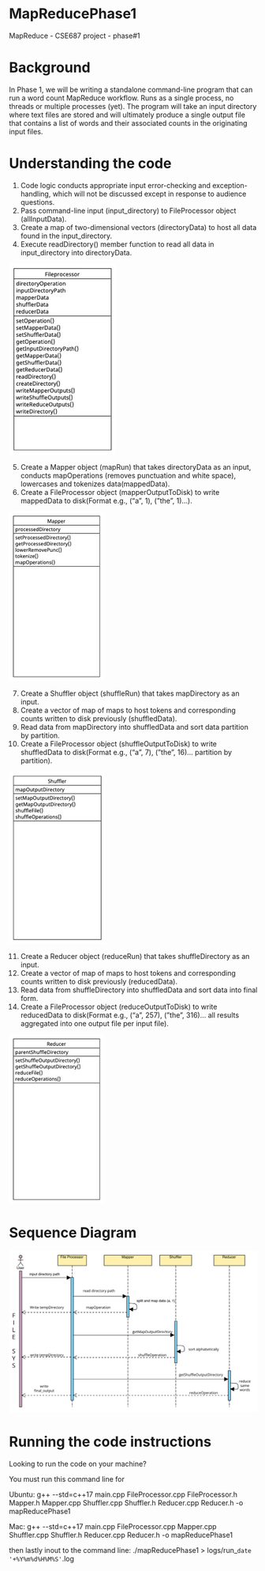 # MapReducePhase1
MapReduce - CSE687 project - phase#1

# Background
In Phase 1, we will be writing a standalone command-line program that can run a word count MapReduce workflow. Runs as a single process, no threads or multiple processes (yet). The program will take an input directory where text files are stored and will ultimately produce a single output file that contains a list of words and their associated counts in the originating input files. 


# Understanding the code

1.  Code logic conducts appropriate input error-checking and exception-handling, which will not be discussed except in response to audience questions.
2.  Pass command-line input (input_directory) to FileProcessor object (allInputData).
3.  Create a map of two-dimensional vectors (directoryData) to host all data found in the input_directory.
4.  Execute readDirectory() member function to read all data in input_directory into directoryData.

![](https://github.com/sakkammadam/MapReducePhase1/blob/development/classes_and_seq_diagram/Fileprocessor.jpg)

5.  Create a Mapper object (mapRun) that takes directoryData as an input, conducts mapOperations (removes punctuation and white space), lowercases and tokenizes data(mappedData).
6.  Create a FileProcessor object (mapperOutputToDisk) to write mappedData to disk(Format e.g., (“a”, 1), (”the”, 1)…).

![](https://github.com/sakkammadam/MapReducePhase1/blob/development/classes_and_seq_diagram/Mapper.jpg) 

7.  Create a Shuffler object (shuffleRun) that takes mapDirectory as an input.
8.  Create a vector of map of maps to host tokens and corresponding counts written to disk previously (shuffledData).
9.  Read data from mapDirectory into shuffledData and sort data partition by partition.
10. Create a FileProcessor object (shuffleOutputToDisk) to write shuffledData to disk(Format e.g., (“a”, 7), (”the”, 16)… partition by partition). 

![](https://github.com/sakkammadam/MapReducePhase1/blob/development/classes_and_seq_diagram/Shuffler.jpg) 

11. Create a Reducer object (reduceRun) that takes shuffleDirectory as an input.
12. Create a vector of map of maps to host tokens and corresponding counts written to disk previously (reducedData).
13. Read data from shuffleDirectory into shuffledData and sort data into final form.
14. Create a FileProcessor object (reduceOutputToDisk) to write reducedData to disk(Format e.g., (“a”, 257), (”the”, 316)… all results aggregated into one output file per input file). 

![](https://github.com/sakkammadam/MapReducePhase1/blob/development/classes_and_seq_diagram/Reducer.jpg)

# Sequence Diagram

![](https://github.com/sakkammadam/MapReducePhase1/blob/development/classes_and_seq_diagram/mapReduceSequenceDiagram.png)

# Running the code instructions

Looking to run the code on your machine?

You must run this command line for

Ubuntu: 
g++ --std=c++17 main.cpp FileProcessor.cpp FileProcessor.h Mapper.h Mapper.cpp Shuffler.cpp Shuffler.h Reducer.cpp Reducer.h -o mapReducePhase1

Mac: 
g++ --std=c++17 main.cpp FileProcessor.cpp Mapper.cpp Shuffler.cpp Shuffler.h Reducer.cpp Reducer.h -o mapReducePhase1

then lastly inout to the command line:
./mapReducePhase1 <InputDirectory> > logs/run_`date '+%Y%m%d%H%M%S'`.log

